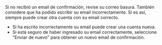 Si no recibió un email de confirmación, revise su correo basura. También considere que ha podido escribir su email incorrectamente. Si es así, siempre puede crear otra cuenta con su email correcto.

- Si ha escrito incorrectamente su email puede crear una cuenta nueva.
- Si está seguro de haber ingresado su email correctamente, seleccione "Enviar de nuevo" para obtener un nuevo email de confirmación.
  